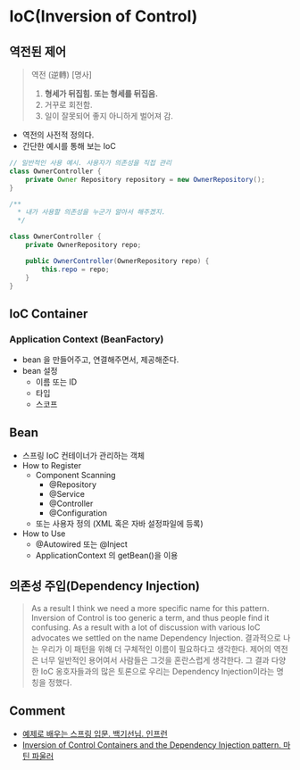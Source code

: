 # IoC(Inversion of Control)

## 역전된 제어

> 역전 (逆轉) [명사]
> 1. <b>형세가 뒤집힘. 또는 형세를 뒤집음.</b>
> 2. 거꾸로 회전함.
> 3. 일이 잘못되어 좋지 아니하게 벌어져 감.

 - 역전의 사전적 정의다.
 - 간단한 예시를 통해 보는 IoC

```java
// 일반적인 사용 예시. 사용자가 의존성을 직접 관리
class OwnerController {
    private Owner Repository repository = new OwnerRepository();
}
```
```java
/**
  * 내가 사용할 의존성을 누군가 알아서 해주겠지.
  */

class OwnerController {
    private OwnerRepository repo;

    public OwnerController(OwnerRepository repo) {
        this.repo = repo;
    }
}
```

## IoC Container
### Application Context (BeanFactory)
 - bean 을 만들어주고, 연결해주면서, 제공해준다.
 - bean 설정
    - 이름 또는 ID
    - 타입
    - 스코프

## Bean
 - 스프링 IoC 컨테이너가 관리하는 객체
 - How to Register
    - Component Scanning
        - @Repository
        - @Service
        - @Controller
        - @Configuration
    - 또는 사용자 정의 (XML 혹은 자바 설정파일에 등록)
 - How to Use
    - @Autowired 또는 @Inject
    - ApplicationContext 의 getBean()을 이용

## 의존성 주입(Dependency Injection)
> As a result I think we need a more specific name for this pattern. Inversion of Control is too generic a term, and thus people find it confusing. As a result with a lot of discussion with various IoC advocates we settled on the name Dependency Injection.
>결과적으로 나는 우리가 이 패턴을 위해 더 구체적인 이름이 필요하다고 생각한다. 제어의 역전은 너무 일반적인 용어여서 사람들은 그것을 혼란스럽게 생각한다. 그 결과 다양한 IoC 옹호자들과의 많은 토론으로 우리는 Dependency Injection이라는 명칭을 정했다.

## Comment
 * [예제로 배우는 스프링 입문. 백기선님. 인프런](https://www.inflearn.com/course/spring_revised_edition/dashboard)
 * [Inversion of Control Containers and the Dependency Injection pattern. 마틴 파울러](https://martinfowler.com/articles/injection.html)